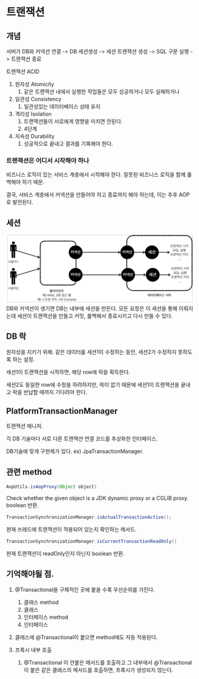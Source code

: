 # 트랜잭션

## 개념
서버가 DB와 커넥션 연결 -> DB 세션생성 -> 세션 트랜잭션 생성 -> SQL 구문 실행 -> 트랜잭션 종료

트랜잭션 ACID
1. 원자성 Atomicity
   1. 같은 트랜잭션 내에서 실행한 작업들은 모두 성공하거나 모두 실패하거나
2. 일관성 Consistency
   1. 일관성있는 데이터베이스 상태 유지
3. 격리성 Isolation
   1. 트랜잭션들이 서로에게 영향을 미치면 안된다.
   2. 4단계 
4. 지속성 Durability
   1.  성공적으로 끝내고 결과를 기록해야 한다.

### 트랜잭션은 어디서 시작해야 하나
비즈니스 로직이 있는 서비스 계층에서 시작해야 한다.
잘못된 비즈니스 로직을 함께 롤백해야 하기 때문.

결국, 서비스 계층에서 커넥션을 만들어야 하고 종료까지 해야 하는데, 이는 추후 AOP로 발전된다. 

## 세션 
![dbsession](../images/DB/dbsession.png)
DB와 커넥션이 생기면 DB는 내부에 세션을 만든다.
모든 요청은 이 세션을 통해 이뤄지는데 
세션이 트랜잭션을 만들고 커밋, 롤백해서 종료시키고 다시 만들 수 있다.

## DB 락
원자성을 지키기 위해.
같은 데이터를 세션1이 수정하는 동안, 세션2가 수정하지 못하도록 하는 설정.

세션1이 트랜잭션을 시작하면, 해당 row에 락을 획득한다.

세션2도 동일한 row에 수정을 하려하지만, 락이 없기 때문에 세션1이 트랜잭션을 끝내고 락을 반납할 때까지 기다려야 한다.

## PlatformTransactionManager
트랜잭션 매니저.

각 DB 기술마다 서로 다른 트랜잭션 연결 코드를 추상화한 인터페이스.

DB기술에 맞게 구현체가 있다. 
ex) JpaTransactionManager.

## 관련 method

~~~java
AopUtils.isAopProxy(Object object)
~~~
Check whether the given object is a JDK dynamic proxy or a CGLIB proxy.
boolean 반환.


~~~java
TransactionSynchronizationManager.isActualTransactionActive();
~~~
현재 쓰레드에 트랜잭션이 적용되어 있는지 확인하는 메서드.

~~~java
TransactionSynchronizationManager.isCurrentTransactionReadOnly()
~~~
현재 트랜잭션이 readOnly인지 아닌지 boolean 반환.

## 기억해야될 점.
1. @Transactional을 구체적인 곳에 붙을 수록 우선순위를 가진다. 
   1. 클래스 method
   2. 클래스
   3. 인터페이스 method
   4. 인터페이스

2. 클래스에 @Transactional이 붙으면 method에도 자동 적용된다.
3. 프록시 내부 호출 
   1. @Transactional 이 안붙은 메서드를 호출하고 그 내부에서 @Transactional이 붙은 같은 클래스의 메서드를 호출하면, 프록시가 생성되지 않는다. 